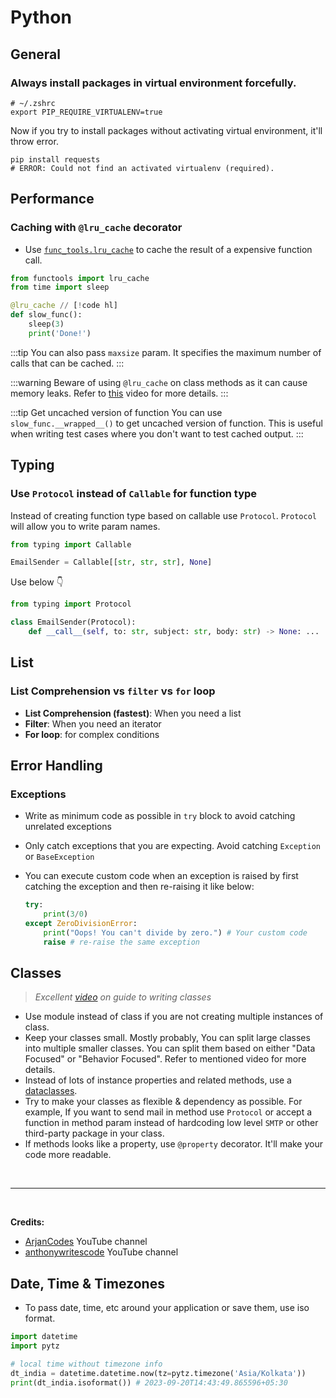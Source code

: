 # Python

## General

### Always install packages in virtual environment forcefully.

```shell
# ~/.zshrc 
export PIP_REQUIRE_VIRTUALENV=true
```

Now if you try to install packages without activating virtual environment, it'll throw error.

```shell
pip install requests
# ERROR: Could not find an activated virtualenv (required).
```

## Performance

### Caching with `@lru_cache` decorator

- Use [`func_tools.lru_cache`](https://docs.python.org/3/library/functools.html#functools.lru_cache) to cache the result of a expensive function call.

```py
from functools import lru_cache
from time import sleep

@lru_cache // [!code hl]
def slow_func():
    sleep(3)
    print('Done!')
```

:::tip
You can also pass `maxsize` param. It specifies the maximum number of calls that can be cached.
:::

:::warning
Beware of using `@lru_cache` on class methods as it can cause memory leaks. Refer to [this](https://www.youtube.com/watch?v=sVjtp6tGo0g) video for more details.
:::

:::tip Get uncached version of function
You can use `slow_func.__wrapped__()` to get uncached version of function. This is useful when writing test cases where you don't want to test cached output.
:::

## Typing

### Use `Protocol` instead of `Callable` for function type

Instead of creating function type based on callable use `Protocol`. `Protocol` will allow you to write param names.

```py
from typing import Callable

EmailSender = Callable[[str, str, str], None]
```

Use below 👇

```py
from typing import Protocol

class EmailSender(Protocol):
    def __call__(self, to: str, subject: str, body: str) -> None: ...
```

## List

### List Comprehension vs `filter` vs `for` loop

- **List Comprehension (fastest)**: When you need a list
- **Filter**: When you need an iterator
- **For loop**: for complex conditions

## Error Handling

### Exceptions

- Write as minimum code as possible in `try` block to avoid catching unrelated exceptions
- Only catch exceptions that you are expecting. Avoid catching `Exception` or `BaseException`
- You can execute custom code when an exception is raised by first catching the exception and then re-raising it like below:

    ```py
    try:
        print(3/0)
    except ZeroDivisionError:
        print("Oops! You can't divide by zero.") # Your custom code
        raise # re-raise the same exception
    ```

## Classes

> _Excellent [video](https://www.youtube.com/watch?v=lX9UQp2NwTk) on guide to writing classes_

- Use module instead of class if you are not creating multiple instances of class.
- Keep your classes small. Mostly probably, You can split large classes into multiple smaller classes. You can split them based on either "Data Focused" or "Behavior Focused". Refer to mentioned video for more details.
- Instead of lots of instance properties and related methods, use a [dataclasses](https://docs.python.org/3/library/dataclasses.html).
- Try to make your classes as flexible & dependency as possible. For example, If you want to send mail in method use `Protocol` or accept a function in method param instead of hardcoding low level `SMTP` or other third-party package in your class.
- If methods looks like a property, use `@property` decorator. It'll make your code more readable.

<br>

---

<br>

**Credits:**

- [ArjanCodes](https://www.youtube.com/@ArjanCodes) YouTube channel
- [anthonywritescode](https://www.youtube.com/@anthonywritescode) YouTube channel

## Date, Time & Timezones

- To pass date, time, etc around your application or save them, use iso format.

```py
import datetime
import pytz

# local time without timezone info
dt_india = datetime.datetime.now(tz=pytz.timezone('Asia/Kolkata'))
print(dt_india.isoformat()) # 2023-09-20T14:43:49.865596+05:30
```
